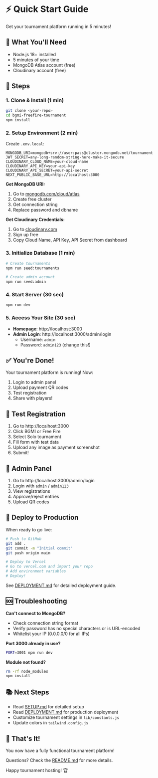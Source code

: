 # ⚡ Quick Start Guide

Get your tournament platform running in 5 minutes!

## 🎯 What You'll Need

- Node.js 18+ installed
- 5 minutes of your time
- MongoDB Atlas account (free)
- Cloudinary account (free)

## 🚀 Steps

### 1. Clone & Install (1 min)

```bash
git clone <your-repo>
cd bgmi-freefire-tournament
npm install
```

### 2. Setup Environment (2 min)

Create `.env.local`:

```env
MONGODB_URI=mongodb+srv://user:pass@cluster.mongodb.net/tournament
JWT_SECRET=any-long-random-string-here-make-it-secure
CLOUDINARY_CLOUD_NAME=your-cloud-name
CLOUDINARY_API_KEY=your-api-key
CLOUDINARY_API_SECRET=your-api-secret
NEXT_PUBLIC_BASE_URL=http://localhost:3000
```

**Get MongoDB URI:**
1. Go to [mongodb.com/cloud/atlas](https://mongodb.com/cloud/atlas)
2. Create free cluster
3. Get connection string
4. Replace password and dbname

**Get Cloudinary Credentials:**
1. Go to [cloudinary.com](https://cloudinary.com)
2. Sign up free
3. Copy Cloud Name, API Key, API Secret from dashboard

### 3. Initialize Database (1 min)

```bash
# Create tournaments
npm run seed:tournaments

# Create admin account
npm run seed:admin
```

### 4. Start Server (30 sec)

```bash
npm run dev
```

### 5. Access Your Site (30 sec)

- **Homepage**: http://localhost:3000
- **Admin Login**: http://localhost:3000/admin/login
  - Username: `admin`
  - Password: `admin123` (change this!)

## ✅ You're Done!

Your tournament platform is running! Now:

1. Login to admin panel
2. Upload payment QR codes
3. Test registration
4. Share with players!

## 📱 Test Registration

1. Go to http://localhost:3000
2. Click BGMI or Free Fire
3. Select Solo tournament
4. Fill form with test data
5. Upload any image as payment screenshot
6. Submit!

## 🔐 Admin Panel

1. Go to http://localhost:3000/admin/login
2. Login with `admin` / `admin123`
3. View registrations
4. Approve/reject entries
5. Upload QR codes

## 🚀 Deploy to Production

When ready to go live:

```bash
# Push to GitHub
git add .
git commit -m "Initial commit"
git push origin main

# Deploy to Vercel
# Go to vercel.com and import your repo
# Add environment variables
# Deploy!
```

See [DEPLOYMENT.md](DEPLOYMENT.md) for detailed deployment guide.

## 🆘 Troubleshooting

**Can't connect to MongoDB?**
- Check connection string format
- Verify password has no special characters or is URL-encoded
- Whitelist your IP (0.0.0.0/0 for all IPs)

**Port 3000 already in use?**
```bash
PORT=3001 npm run dev
```

**Module not found?**
```bash
rm -rf node_modules
npm install
```

## 📚 Next Steps

- Read [SETUP.md](SETUP.md) for detailed setup
- Read [DEPLOYMENT.md](DEPLOYMENT.md) for production deployment
- Customize tournament settings in `lib/constants.js`
- Update colors in `tailwind.config.js`

## 🎉 That's It!

You now have a fully functional tournament platform!

Questions? Check the [README.md](README.md) for more details.

Happy tournament hosting! 🏆

